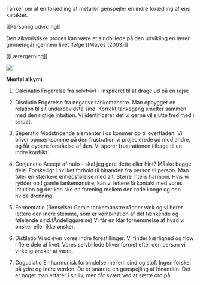 Tanker om at en forædling af metaller genspejler en indre forædling af ens karakter. 

[[Personlig udvikling]]

Den alkymistiske proces kan være et sindbillede på den udvikling en lærer gennemgår igennem livet ifølge [[Mayes (2003)]]

[[Lærergerning]]

![](https://i.imgur.com/6B9vev2.png)

**Mental alkymi** 

1. Calcinatio
    Frigørelse fra selvtvivl - inspireret til at drage ud på en rejse 

2. Disolutio
     Frigørelse fra negative tankemønstre. Man opbygger en relation til sit underbevidste sind. Korrekt tankegang smelter sammen med den rigtige intuition. Vi identificerer det vi gerne vil slutte fred med i sindet. 

3. Seperatio
     Modstridende elementer i os kommer op til overfladen. Vi bliver opmærksomme på den frustration vi projecierede ud mod andre, og får dybere forståelse af den. Vi sporer frustrationen tilbage til en indre konflikt. 

4.  Conjunctio
     Accept af ratio - skal jeg gøre dette eller hint? Måske begge dele. Forskelligt i hvilket forhold til hinanden fra person til person. Man føler en stærkere enhedsfølelse med alt. Større intern harmoni. Hvis vi rydder op I gamle tankemønstre, kan vi lettere få kontakt med vores intuition og der kan ske en forening mellem den røde konge og den hvide dronning. 

5.  Fermentatio
     (Renselse) Gamle tankemønstre rådner væk og vi hører lettere den indre stemme, som er kombination af det tænkende og følelende sind.(Åndeliggørelse) Vi får en klar fornemmelse af hvad vi ønsker eller ikke ønsker. 

6. Distilatio 
    Vi udlever vores indre forestillinger. Vi finder kærlighed og flow i flere dele af livet. Vores selvbillede bliver formet efter den person vi virkelig ønsker at være. 

7.  Cogualatio
     En harmonisk forbindelse mellem sind og stof. Ingen forskel på ydre og indre verden. De er snarere en genspejling af hinanden. Det er noget man erfarer i sit liv, men får svært ved at sætte ord på.
	 

